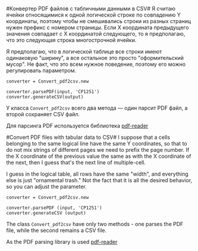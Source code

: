 #Конвертер PDF файлов с табличными данными в CSV#
Я считаю ячейки относящимися к одной логической строке по совпадению Y координаты, 
поэтому чтобы не смешивались строки из разных страниц нужен префикс с номером страницы.
Если X координата предыдущего значения совпадает с X координатой следующего,
то я предполагаю, что это следующая строка многострочной ячейки.

Я предполагаю, что в логической таблице все строки имеют одинаковую "ширину",
а все остальное это просто "оформительский мусор".
Не факт, что это всем нужное поведение, поэтому его можно регулировать параметром.


	converter = Convert_pdf2csv.new

	converter.parsePDF(input, 'CP1251')
	converter.generateCSV(output)

У класса `Convert_pdf2csv` всего два метода — один парсит PDF файл, а второй сохраняет CSV файл.

Для парсинга PDF используется библиотека [pdf-reader](https://github.com/yob/pdf-reader/)


#Convert PDF files with tabular data to CSV#
I suppose that a cells belonging to the same logical line have the same Y coordinates, so that to do not mix strings of different pages we need to prefix the page number.
If the X coordinate of the previous value the same as with the X coordinate of the next, then I guess that's the next line of multiple-cell.

I guess in the logical table, all rows have the same "width", and everything else is just "ornamental trash."
Not the fact that it is all the desired behavior, so you can adjust the parameter.

	converter = Convert_pdf2csv.new

	converter.parsePDF (input, 'CP1251')
	converter.generateCSV (output)

The class `Convert_pdf2csv` have only two methods - one parses the PDF file, while the second remains a CSV file.

As the PDF parsing library is used [pdf-reader](https://github.com/yob/pdf-reader/)
